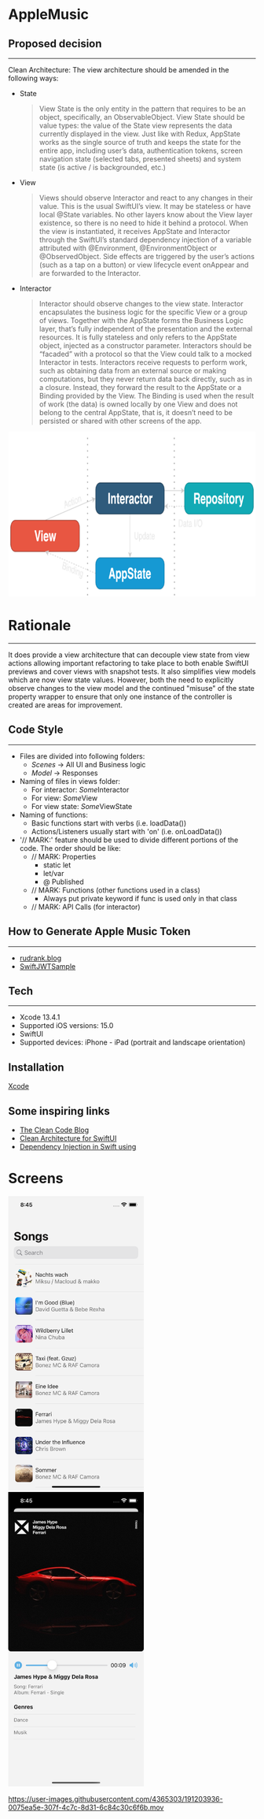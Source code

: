 # AppleMusic

## Proposed decision
***
Clean Architecture: The view architecture should be amended in the following ways:

- State
  > View State is the only entity in the pattern that requires to be an object, specifically, an ObservableObject. View State should be value types: the value of the State view represents the data currently displayed in the view. 
  Just like with Redux, AppState works as the single source of truth and keeps the state for the entire app, including user’s data, authentication tokens, screen navigation state (selected tabs, presented sheets) and system state (is active / is backgrounded, etc.)
- View
  > Views should observe Interactor and react to any changes in their value. This is the usual SwiftUI’s view. It may be stateless or have local @State variables. No other layers know about the View layer existence, so there is no need to hide it behind a protocol. When the view is instantiated, it receives AppState and Interactor through the SwiftUI’s standard dependency injection of a variable attributed with @Environment, @EnvironmentObject or @ObservedObject. Side effects are triggered by the user’s actions (such as a tap on a button) or view lifecycle event onAppear and are forwarded to the Interactor.
- Interactor
  > Interactor should observe changes to the view state. Interactor encapsulates the business logic for the specific View or a group of views. Together with the AppState forms the Business Logic layer, that’s fully independent of the presentation and the external resources. It is fully stateless and only refers to the AppState object, injected as a constructor parameter. Interactors should be “facaded” with a protocol so that the View could talk to a mocked Interactor in tests. Interactors receive requests to perform work, such as obtaining data from an external source or making computations, but they never return data back directly, such as in a closure. Instead, they forward the result to the AppState or a Binding provided by the View. The Binding is used when the result of work (the data) is owned locally by one View and does not belong to the central AppState, that is, it doesn’t need to be persisted or shared with other screens of the app.

<img src="https://raw.githubusercontent.com/nalexn/blob_files/master/images/swiftui_arc_001_d.png" alt="HTML5 Icon" width="800" height="334">

# Rationale
***
It does provide a view architecture that can decouple view state from view actions allowing important refactoring to take place to both enable SwiftUI previews and cover views with snapshot tests. It also simplifies view models which are now view state values. However, both the need to explicitly observe changes to the view model and the continued "misuse" of the state property wrapper to ensure that only one instance of the controller is created are areas for improvement.

## Code Style
***
+ Files are divided into following folders:
    - *Scenes* -> All UI and Business logic
    - *Model* -> Responses
+ Naming of files in views folder:
    - For interactor: *Some*Interactor
    - For view: *Some*View
    - For view state: *Some*ViewState
+ Naming of functions:
    - Basic functions start with verbs (i.e. loadData())
    - Actions/Listeners usually start with 'on' (i.e. onLoadData())
+ '// MARK:' feature should be used to divide different portions of the code. The order should be like:
    - // MARK: Properties
        + static let
        + let/var
        + @ Published
    - // MARK: Functions (other functions used in a class)
        + Always put private keyword if func is used only in that class
    - // MARK: API Calls (for interactor)

## How to Generate Apple Music Token
***
+ [rudrank.blog](https://rudrank.blog/postman-apple-music-api)
+ [SwiftJWTSample](https://github.com/klaas/SwiftJWTSample)

## Tech
***
+ Xcode 13.4.1
+ Supported iOS versions: 15.0
+ SwiftUI
+ Supported devices: iPhone - iPad (portrait and landscape orientation)

## Installation
[Xcode](https://developer.apple.com/download/all/?q=Xcode)

## Some inspiring links

+ [The Clean Code Blog](https://blog.cleancoder.com/uncle-bob/2012/08/13/the-clean-architecture.html)
+ [Clean Architecture for SwiftUI](https://nalexn.github.io/clean-architecture-swiftui/)
+ [Dependency Injection in Swift using](https://www.avanderlee.com/swift/dependency-injection/)

# Screens
<img src="https://github.com/serdarbakirtas/AppleMusic/blob/release/Screenshots/Songs.png" alt="HTML5 Icon" width="276" height="598"> <img src="https://github.com/serdarbakirtas/AppleMusic/blob/release/Screenshots/MusicPlay.png" alt="HTML5 Icon" width="276" height="598"> 

https://user-images.githubusercontent.com/4365303/191203936-0075ea5e-307f-4c7c-8d31-6c84c30c6f6b.mov

